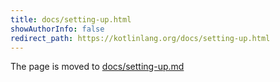 ```yaml
---
title: docs/setting-up.html
showAuthorInfo: false
redirect_path: https://kotlinlang.org/docs/setting-up.html
---
```


The page is moved to [docs/setting-up.md](docs/setting-up.md)
